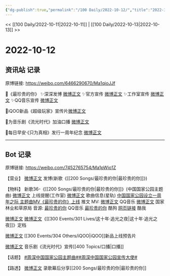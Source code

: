 ```yaml
---
{"dg-publish":true,"permalink":"/100 Daily/2022-10-12/","title":"2022-10-12","created":"2022-11-13T02:19:52.000+08:00","updated":"2023-04-11T14:46:33.130+08:00"}
---
```



<< [[100 Daily/2022-10-11\|2022-10-11]] | [[100 Daily/2022-10-13\|2022-10-13]] >>

# 2022-10-12

## 资讯站 记录

原博链接: https://weibo.com/6466290670/Ma1qioJJf

🌟《最珍贵的你》
✨深深发博 [微博正文](https://m.weibo.cn/6466290670/4823679215340378)
✨官方宣传 [微博正文](https://m.weibo.cn/6466290670/4823679915004390)
✨工作室宣传 [微博正文](https://m.weibo.cn/6466290670/4823674571720221)
✨QQ音乐宣传 [微博正文](https://m.weibo.cn/6466290670/4823666385488951)

🌟iQOO新品《超级玩家》宣传片[微博正文](https://m.weibo.cn/6466290670/4823695145569283)

🌟为音乐剧《流光时代》加油口播 [微博正文](https://m.weibo.cn/6466290670/4823701680032153)

🌟每日早安·《只为真相》发行一周年纪念 [微博正文](https://m.weibo.cn/6466290670/4823651532932725)

---
## Bot 记录

原博链接: https://weibo.com/7452765754/Ma1pWio1Z

【营业】
[微博正文](http://weibo.com/1736988591/M9VWp56bK) 发博(新歌《[[200 Songs/最珍贵的你\|最珍贵的你]]》)

【物料】
新歌36-《[[200 Songs/最珍贵的你\|最珍贵的你]]》(中国国家公园主题曲)
[微博正文](http://weibo.com/7478855230/M9VOoq2WG) 上线提醒(工作室)
[微博正文](http://weibo.com/6466290670/M9VHIoMdz) 歌曲信息(星轨)
[中国国家公园设立一周年之际 主题曲MV《最珍贵的你》上线](https://weibo.cn/sinaurl?u=https%3A%2F%2Fmp.weixin.qq.com%2Fs%2FnMOd1scwxeT_tZyUZa2L8A) 推文
MV:
[微博正文](http://weibo.com/2169129705/M9VBT3X63) QQ音乐
[微博正文](http://weibo.com/2749447053/M9VSubpaK) 国家林业和草原局
音源:
[最珍贵的你](https://weibo.cn/sinaurl?u=https%3A%2F%2Fi.y.qq.com%2Fv8%2Fplaysong.html%3Fsongid%3D378630262%26source%3Dyqq%26ADTAG%3Dhz_wb_sf%26channelId%3D10081987) QQ音乐
[最珍贵的你](https://weibo.cn/sinaurl?u=https%3A%2F%2Ft1.kugou.com%2Fsong.html%3Fid%3D9V2ITc5zEV2) 酷狗
[网页链接](https://weibo.cn/sinaurl?u=https%3A%2F%2Fm.kuwo.cn%2Fyinyue%2F244349141%3Ff%3Darphone%26t%3Dsinawb%26isstar%3D0) 酷我

[微博正文](http://weibo.com/2539323341/M9Wv7rT4t) [微博正文](http://weibo.com/1638629382/M9XwyweP4)《[[300 Events/301 Lives/这十年·追光之夜\|这十年·追光之夜]]》定档

[微博正文](http://weibo.com/6960161079/M9WcVl3dJ) [[300 Events/304 Others/iQOO\|iQOO]]新品上线预告片

[微博正文](http://weibo.com/7555729746/M9VYYqHyL) 音乐剧《流光时代》宣传[[400 Topics/口播\|口播]]

【话题】
[#周深中国国家公园主题曲#](https://s.weibo.com/weibo?q=%23%E5%91%A8%E6%B7%B1%E4%B8%AD%E5%9B%BD%E5%9B%BD%E5%AE%B6%E5%85%AC%E5%9B%AD%E4%B8%BB%E9%A2%98%E6%9B%B2%23)[#周深中国国家公园宣传大使#](https://s.weibo.com/weibo?q=%23%E5%91%A8%E6%B7%B1%E4%B8%AD%E5%9B%BD%E5%9B%BD%E5%AE%B6%E5%85%AC%E5%9B%AD%E5%AE%A3%E4%BC%A0%E5%A4%A7%E4%BD%BF%23)

【路透】
[微博正文](http://weibo.com/2413396083/Ma15bqfNl) 录歌幕后分享[[200 Songs/最珍贵的你\|最珍贵的你]]
